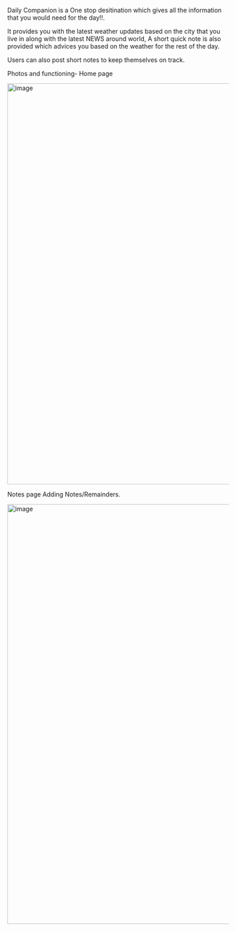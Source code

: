 Daily Companion is a One stop desitination which gives all the information that you would need for the day!!.

It provides you with the latest weather updates based on the city that you live in along with the latest NEWS around world,
A short quick note is also provided which advices you based on the weather for the rest of the day.

Users can also post short notes to keep themselves on track.

Photos and functioning-
Home page


  <img width="911" alt="image" src="https://user-images.githubusercontent.com/108605741/217944590-e28e169a-1a23-4711-ad12-b7fff971091f.png">

Notes page
  Adding Notes/Remainders.
  
  
  <img width="954" alt="image" src="https://user-images.githubusercontent.com/108605741/217944706-14551eac-8a07-4279-a0bb-18758c8dfce1.png">


